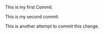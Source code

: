 This is my first Commit.

This is my second commit.

This is another attempt to commit this change.

